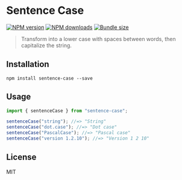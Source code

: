 # Sentence Case

[![NPM version][npm-image]][npm-url]
[![NPM downloads][downloads-image]][downloads-url]
[![Bundle size][bundlephobia-image]][bundlephobia-url]

> Transform into a lower case with spaces between words, then capitalize the string.

## Installation

```
npm install sentence-case --save
```

## Usage

```js
import { sentenceCase } from "sentence-case";

sentenceCase("string"); //=> "String"
sentenceCase("dot.case"); //=> "Dot case"
sentenceCase("PascalCase"); //=> "Pascal case"
sentenceCase("version 1.2.10"); //=> "Version 1 2 10"
```

## License

MIT

[npm-image]: https://img.shields.io/npm/v/sentence-case.svg?style=flat
[npm-url]: https://npmjs.org/package/sentence-case
[downloads-image]: https://img.shields.io/npm/dm/sentence-case.svg?style=flat
[downloads-url]: https://npmjs.org/package/sentence-case
[bundlephobia-image]: https://img.shields.io/bundlephobia/minzip/sentence-case.svg
[bundlephobia-url]: https://bundlephobia.com/result?p=sentence-case
